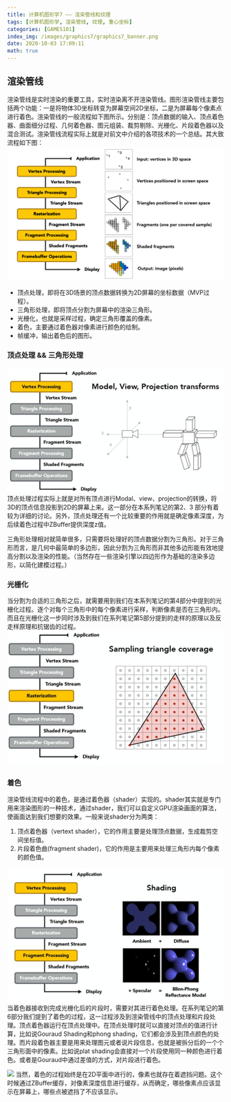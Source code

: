 ```yaml
---
title: 计算机图形学7 —— 渲染管线和纹理 
tags: [计算机图形学, 渲染管线, 纹理, 重心坐标]
categories: [GAMES101]
index_img: /images/graphics7/graphics7_banner.png
date: 2020-10-03 17:09:11
math: true
---
```


## 渲染管线
渲染管线是实时渲染的重要工具，实时渲染离不开渲染管线。图形渲染管线主要包括两个功能：一是将物体3D坐标转变为屏幕空间2D坐标，二是为屏幕每个像素点进行着色。渲染管线的一般流程如下图所示。分别是：顶点数据的输入、顶点着色器、曲面细分过程、几何着色器、图元组装、裁剪剔除、光栅化、片段着色器以及混合测试。渲染管线流程实际上就是对前文中介绍的各项技术的一个总结。其大致流程如下图：
![](/images/graphics7/graphics7_banner.png)

* 顶点处理，即将在3D场景的顶点数据转换为2D屏幕的坐标数据（MVP过程）。
* 三角形处理，即将顶点分割为屏幕中的渲染三角形。
* 光栅化，也就是采样过程，确定三角形覆盖的像素。
* 着色，主要通过着色器对像素进行颜色的绘制。
* 帧缓冲，输出着色后的图形。

### 顶点处理 && 三角形处理
![](/images/graphics7/graphics7_vertex.jpg)
顶点处理过程实际上就是对所有顶点进行Modal、view、projection的转换，将3D的顶点信息投影到2D的屏幕上来。这一部分在本系列笔记的第2、3 部分有着较为详细的讨论。另外，顶点处理还有一个比较重要的作用就是确定像素深度，为后续着色过程中ZBuffer提供深度z值。

三角形处理相对就简单很多，只需要将处理好的顶点数据分割为三角形。对于三角形而言，是几何中最简单的多边形，因此分割为三角形而非其他多边形能有效地提高分割以及渲染的性能。（当然存在一些渲染引擎以四边形作为基础的渲染多边形，以简化建模过程。）

### 光栅化
当分割为合适的三角形之后，就需要用到我们在本系列笔记的第4部分中提到的光栅化过程。逐个对每个三角形中的每个像素进行采样，判断像素是否在三角形内。而且在光栅化这一步同时涉及到我们在系列笔记第5部分提到的走样的原理以及反走样原理和抗锯齿的过程。
![](/images/graphics7/graphics7_rasterization.jpg)

### 着色
渲染管线流程中的着色，是通过着色器（shader）实现的。shader其实就是专门用来渲染图形的一种技术，通过shader，我们可以自定义GPU渲染画面的算法，使画面达到我们想要的效果。一般来说shader分为两类：
1. 顶点着色器（vertext shader），它的作用主要是处理顶点数据，生成裁剪空间坐标值。
2. 片段着色曲(fragment shader)，它的作用是主要用来处理三角形内每个像素的颜色值。

![](/images/graphics7/graphics7_shading.jpg)
当着色器接收到完成光栅化后的片段时，需要对其进行着色处理。在系列笔记的第6部分我们提到了着色的过程，这一过程涉及到渲染管线中的顶点处理和片段处理。顶点着色器运行在顶点处理中。在顶点处理时就可以直接对顶点的值进行计算，比如说Gouraud Shading和phong shading，它们都会涉及到顶点颜色的处理。而片段着色器主要是用来处理图元或者说片段信息，也就是被拆分后的一个个三角形面中的像素。比如说plat shading会直接对一个片段使用同一种颜色进行着色。或者是Gouraud中通过差值的方式，对片段进行着色。

![](/images/graphics7/graphics7_zbuffe.jpg)
当然，着色的过程始终是在2D平面中进行的，像素也就存在着遮挡问题。这个时候通过ZBuffer缓存，对像素深度信息进行缓存，从而确定，哪些像素点应该显示在屏幕上，哪些点被遮挡了不应该显示。

